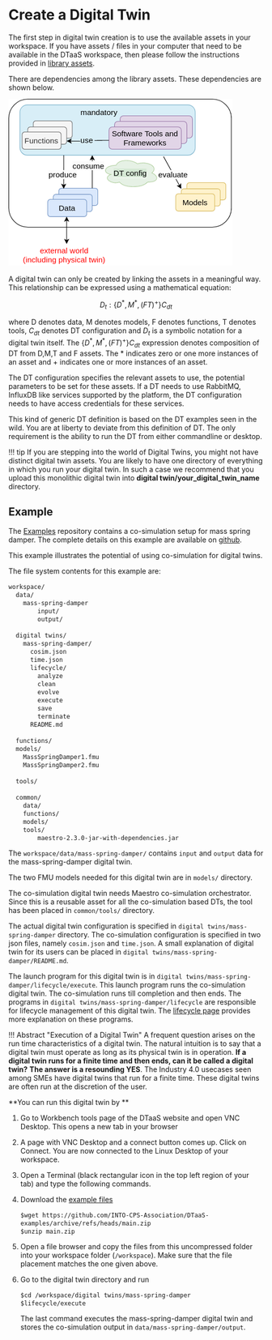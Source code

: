 # Create a Digital Twin

The first step in digital twin creation is to use the available
assets in your workspace. If you have assets / files
in your computer that need to be available in the DTaaS workspace,
then please follow the instructions provided in
[library assets](../servers/lib/assets.md).

There are dependencies among the library assets. These dependencies are shown below.

![Relation between reusable assets](asset-relationship.png)

A digital twin can only be created by linking the assets
in a meaningful way. This relationship can be expressed using a mathematical equation:

$$
D_t: \{ D{^*},M^{*},(FT)^{+} \}C_{dt}
$$

where D denotes data, M denotes models, F denotes functions,
T denotes tools, $C_{dt}$ denotes DT configuration and $D_t$
is a symbolic notation for a digital twin itself. The
$\{ D{^*},M^{*},(FT)^{+} \}C_{dt}$ expression denotes
composition of DT from D,M,T and F assets. The $*$
indicates zero or one more instances of an asset and
$+$ indicates one or more instances of an asset.

The DT configuration specifies the relevant assets to use,
the potential parameters to be set for these assets.
If a DT needs to use RabbitMQ, InfluxDB like services
supported by the platform, the DT configuration needs
to have access credentials for these services.

This kind of generic DT definition is based on the DT
examples seen in the wild. You are at liberty to deviate
from this definition of DT. The only requirement is the
ability to run the DT from either commandline or desktop.

!!! tip
    If you are stepping into the world of Digital Twins,
    you might not have distinct digital twin assets.
    You are likely to have one directory of everything
    in which you run your digital twin.
    In such a case we recommend that you upload this monolithic
    digital twin into **digital twin/your_digital_twin_name** directory.

## Example

The [Examples](https://github.com/INTO-CPS-Association/DTaaS-examples)
repository contains a co-simulation setup for mass spring damper.
The complete details on this example are available on
[github](https://github.com/INTO-CPS-Association/example-mass_spring_damper).

This example illustrates the potential of using co-simulation for digital twins.

The file system contents for this example are:

```text
workspace/
  data/
    mass-spring-damper
        input/
        output/

  digital twins/
    mass-spring-damper/
      cosim.json
      time.json
      lifecycle/
        analyze
        clean
        evolve
        execute
        save
        terminate
      README.md

  functions/
  models/
    MassSpringDamper1.fmu
    MassSpringDamper2.fmu

  tools/

  common/
    data/
    functions/
    models/
    tools/
        maestro-2.3.0-jar-with-dependencies.jar
```

The `workspace/data/mass-spring-damper/` contains
`input` and `output` data for the mass-spring-damper digital twin.

The two FMU models needed for this digital twin are in `models/` directory.

The co-simulation digital twin needs Maestro co-simulation orchestrator.
Since this is a reusable asset for all the co-simulation based DTs, the
tool has been placed in `common/tools/` directory.

The actual digital twin configuration is specified in
`digital twins/mass-spring-damper` directory. The co-simulation
configuration is specified in two json files, namely `cosim.json`
and `time.json`. A small explanation of digital twin for its users
can be placed in `digital twins/mass-spring-damper/README.md`.

The launch program for this digital twin
is in `digital twins/mass-spring-damper/lifecycle/execute`.
This launch program runs the co-simulation digital twin.
The co-simulation runs till completion and then ends.
The programs in `digital twins/mass-spring-damper/lifecycle`
are responsible for lifecycle management of this digital twin.
The [lifecycle page](lifecycle.md) provides more explanation on these programs.

!!! Abstract "Execution of a Digital Twin"
    A frequent question arises on the run time characteristics of a digital twin.
    The natural intuition is to say that a digital twin must operate as long as
    its physical twin is in operation.
    **If a digital twin runs for a finite time and then ends, can it be called a digital twin?**
    **The answer is a resounding YES**.
    The Industry 4.0 usecases seen among SMEs have digital twins
    that run for a finite time.
    These digital twins are often run at the discretion of the user.

**You can run this digital twin by **

1. Go to Workbench tools page of the DTaaS website
   and open VNC Desktop. This opens a new tab in your browser
1. A page with VNC Desktop and a connect button comes up.
   Click on Connect.
   You are now connected to the Linux Desktop of your workspace.
1. Open a Terminal (black rectangular icon in the top left region of your tab)
   and type the following commands.
1. Download the [example files](https://github.com/INTO-CPS-Association/DTaaS-examples/archive/refs/heads/main.zip)

   ```
   $wget https://github.com/INTO-CPS-Association/DTaaS-examples/archive/refs/heads/main.zip
   $unzip main.zip
   ```

1. Open a file browser and copy the files from this uncompressed
   folder into your workspace folder (`/workspace`).
   Make sure that the file placement matches the one given above.
1. Go to the digital twin directory and run

   ```
   $cd /workspace/digital twins/mass-spring-damper
   $lifecycle/execute
   ```

   The last command executes the mass-spring-damper
   digital twin and stores the co-simulation output
   in `data/mass-spring-damper/output`.
